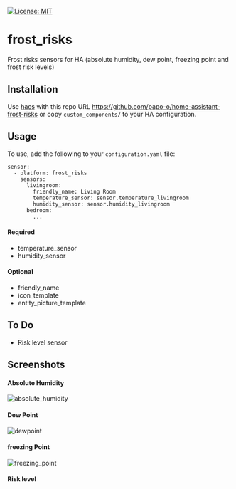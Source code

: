[![License: MIT](https://img.shields.io/badge/License-MIT-yellow.svg)](https://opensource.org/licenses/MIT)
# frost_risks
Frost risks sensors for HA (absolute humidity, dew point, freezing point and frost risk levels)

## Installation

Use [hacs](https://custom-components.github.io/hacs/) with this repo URL https://github.com/papo-o/home-assistant-frost-risks or copy `custom_components/` to your HA configuration.

## Usage

To use, add the following to your `configuration.yaml` file:

```
sensor:
  - platform: frost_risks
    sensors:
      livingroom:
        friendly_name: Living Room
        temperature_sensor: sensor.temperature_livingroom
        humidity_sensor: sensor.humidity_livingroom
      bedroom:
        ...

```

#### Required
- temperature_sensor
- humidity_sensor

#### Optional
- friendly_name
- icon_template
- entity_picture_template


## To Do

- Risk level sensor


## Screenshots

#### Absolute Humidity

![absolute_humidity](https://user-images.githubusercontent.com/25136535/82730932-c8f23280-9d03-11ea-8c4b-a84d112f1a49.png)

#### Dew Point

![dewpoint](https://user-images.githubusercontent.com/25136535/82730959-ee7f3c00-9d03-11ea-8fad-86e08c5b52ae.png)

#### freezing Point

![freezing_point](https://user-images.githubusercontent.com/25136535/82730895-7fa1e300-9d03-11ea-9329-8109b1a5c4f6.png)

#### Risk level



